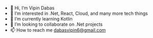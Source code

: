 - 👋 Hi, I’m Vipin Dabas
- 👀 I’m interested in .Net, React, Cloud, and many more tech things
- 🌱 I’m currently learning Kotlin
- 💞️ I’m looking to collaborate on .Net projects
- 📫 How to reach me dabasvipin6@gmail.com

<!---
vipin-vd/vipin-vd is a ✨ special ✨ repository because its `README.md` (this file) appears on your GitHub profile.
You can click the Preview link to take a look at your changes.
--->
